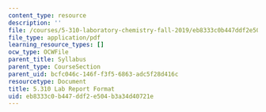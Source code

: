 ```yaml
---
content_type: resource
description: ''
file: /courses/5-310-laboratory-chemistry-fall-2019/eb8333c0b447ddf2e504b3a34d40721e_MIT5_310F19_report.pdf
file_type: application/pdf
learning_resource_types: []
ocw_type: OCWFile
parent_title: Syllabus
parent_type: CourseSection
parent_uid: bcfc046c-146f-f3f5-6863-adc5f28d416c
resourcetype: Document
title: 5.310 Lab Report Format
uid: eb8333c0-b447-ddf2-e504-b3a34d40721e
---
```


